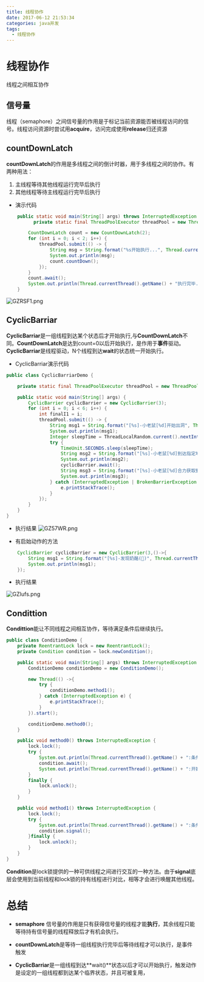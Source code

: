 ```yaml
---
title: 线程协作
date: 2017-06-12 21:53:34
categories: java并发
tags:
  - 线程协作
---
```


# 线程协作
线程之间相互协作

## 信号量

线程（semaphore）之间信号量的作用是于标记当前资源能否被线程访问的信号。线程访问资源时尝试用**acquire**，访问完成使用**release**归还资源

## countDownLatch
**countDownLatch**的作用是多线程之间的倒计时器，用于多线程之间的协作。有两种用法：
1. 主线程等待其他线程运行完毕后执行
2. 其他线程等待主线程运行完毕后执行

- 演示代码
```java
    public static void main(String[] args) throws InterruptedException {
          private static final ThreadPoolExecutor threadPool = new ThreadPoolExecutor(2, 2, 0, TimeUnit.SECONDS, new LinkedBlockingDeque<>(), new ThreadFactoryBuilder().setNameFormat("线程_%s").build());

        CountDownLatch count = new CountDownLatch(2);
        for (int i = 0; i < 2; i++) {
            threadPool.submit(() -> {
                String msg = String.format("%s开始执行...", Thread.currentThread().getName());
                System.out.println(msg);
                count.countDown();
            });
        }
        count.await();
        System.out.println(Thread.currentThread().getName() + "执行完毕...");
    }
````
![GZRSF1.png](https://s1.ax1x.com/2020/03/29/GZRSF1.png)


## CyclicBarriar
**CyclicBarriar**是一组线程到达某个状态后才开始执行,与**CountDownLatch**不同。**CountDownLatch**是达到count=0以后开始执行，是作用于**事件**驱动。**CyclicBarriar**是线程驱动，N个线程到达**wait**的状态统一开始执行。

- CyclicBarriar演示代码

```java
public class CyclicBarriarDemo {

    private static final ThreadPoolExecutor threadPool = new ThreadPoolExecutor(1, Integer.MAX_VALUE, 0, TimeUnit.SECONDS, new SynchronousQueue<>(), new ThreadFactoryBuilder().setNameFormat("线程_%s").build());

    public static void main(String[] args) {
        CyclicBarrier cyclicBarrier = new CyclicBarrier(3);
        for (int i = 0; i < 6; i++) {
            int finalI1 = i;
            threadPool.submit(() -> {
                String msg1 = String.format("[%s]-小老鼠[%d]开始出洞", Thread.currentThread().getName(), finalI1);
                System.out.println(msg1);
                Integer sleepTime = ThreadLocalRandom.current().nextInt(10);
                try {
                    TimeUnit.SECONDS.sleep(sleepTime);
                    String msg2 = String.format("[%s]-小老鼠[%d]到达指定地点", Thread.currentThread().getName(), finalI1);
                    System.out.println(msg2);
                    cyclicBarrier.await();
                    String msg3 = String.format("[%s]-小老鼠[%d]合力获取到奶酪(🧀)", Thread.currentThread().getName(), finalI1);
                    System.out.println(msg3);
                } catch (InterruptedException | BrokenBarrierException e) {
                    e.printStackTrace();
                }
            });
        }
    }
}
```

- 执行结果
![GZ57WR.png](https://s1.ax1x.com/2020/03/29/GZ57WR.png)

- 有启始动作的方法

```java
    CyclicBarrier cyclicBarrier = new CyclicBarrier(3,()->{
        String msg1 = String.format("[%s]-发现奶酪(🧀)", Thread.currentThread().getName());
        System.out.println(msg1);
    });
```

- 执行结果

![GZIufs.png](https://s1.ax1x.com/2020/03/29/GZIufs.png)

## Condittion

**Condittion**能让不同线程之间相互协作，等待满足条件后继续执行。

```java
public class ConditionDemo {
    private ReentrantLock lock = new ReentrantLock();
    private Condition condition = lock.newCondition();

    public static void main(String[] args) throws InterruptedException {
        ConditionDemo conditionDemo = new ConditionDemo();

        new Thread(() ->{
            try {
                conditionDemo.method1();
            } catch (InterruptedException e) {
                e.printStackTrace();
            }
        }).start();

        conditionDemo.method0();
    }

    public void method0() throws InterruptedException {
        lock.lock();
        try {
            System.out.println(Thread.currentThread().getName() + ":条件未准备完毕...");
            condition.await();
            System.out.println(Thread.currentThread().getName() + ":开始执行...");
        }
        finally {
            lock.unlock();
        }
    }

    public void method1() throws InterruptedException {
        lock.lock();
        try {
            System.out.println(Thread.currentThread().getName() + ":条件准备完毕...");
            condition.signal();
        }finally {
            lock.unlock();
        }
    }
}
```

**Condition**是lock锁提供的一种可供线程之间进行交互的一种方法。由于**signal**底层会使用到当前线程和lock锁的持有线程进行对比，相等才会进行唤醒其他线程。



# 总结

- **semaphore**
信号量的作用是只有获得信号量的线程才能**执行**，其余线程只能等待持有信号量的线程释放后才有机会执行。

- **countDownLatch**是等待一组线程执行完毕后等待线程才可以执行，是事件触发

- **CyclicBarriar**是一组线程到达**wait()**状态以后才可以开始执行，触发动作是设定的一组线程都到达某个临界状态，并且可被复用，

